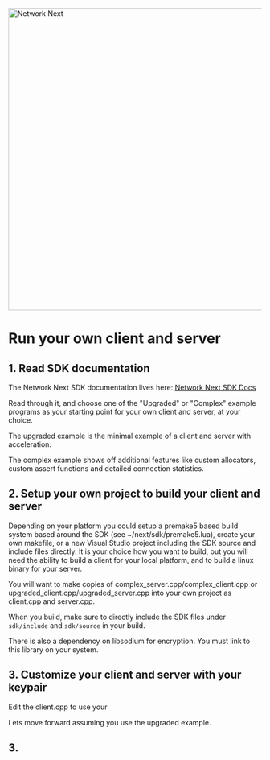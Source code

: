 <img src="https://static.wixstatic.com/media/799fd4_0512b6edaeea4017a35613b4c0e9fc0b~mv2.jpg/v1/fill/w_1200,h_140,al_c,q_80,usm_0.66_1.00_0.01/networknext_logo_colour_black_RGB_tightc.jpg" alt="Network Next" width="600"/>

<br>

# Run your own client and server

## 1. Read SDK documentation

The Network Next SDK documentation lives here: [Network Next SDK Docs](https://network-next-sdk.readthedocs-hosted.com/en/latest/)

Read through it, and choose one of the "Upgraded" or "Complex" example programs as your starting point for your own client and server, at your choice. 

The upgraded example is the minimal example of a client and server with acceleration.

The complex example shows off additional features like custom allocators, custom assert functions and detailed connection statistics.

## 2. Setup your own project to build your client and server

Depending on your platform you could setup a premake5 based build system based around the SDK (see ~/next/sdk/premake5.lua), create your own makefile, or a new Visual Studio project including the SDK source and include files directly. It is your choice how you want to build, but you will need the ability to build a client for your local platform, and to build a linux binary for your server.

You will want to make copies of complex_server.cpp/complex_client.cpp or upgraded_client.cpp/upgraded_server.cpp into your own project as client.cpp and server.cpp.

When you build, make sure to directly include the SDK files under `sdk/include` and `sdk/source` in your build.

There is also a dependency on libsodium for encryption. You must link to this library on your system.

## 3. Customize your client and server with your keypair

Edit the client.cpp to use your

Lets move forward assuming you use the upgraded example.

## 3. 

